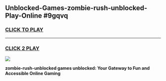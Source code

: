 
## Unblocked-Games-zombie-rush-unblocked-Play-Online #9gqvq
<h3>
<a href="https://news.freeplayer.one?title=zombie-rush-unblocked&ref=3">CLICK TO PLAY</a></h3>
<hr>

<h3>
<a href="https://news.freeplayer.one?title=zombie-rush-unblocked&ref=3">CLICK 2 PLAY</a>
  
</h3>

<a href="https://news.freeplayer.one?title=zombie-rush-unblocked&ref=3"><img src="https://clearcache.store/games.png"></a>


**zombie-rush-unblocked games unblocked: Your Gateway to Fun and Accessible Online Gaming**
